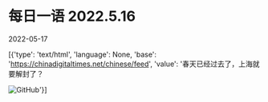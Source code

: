 # 每日一语 2022.5.16

2022-05-17

[{'type': 'text/html', 'language': None, 'base': 'https://chinadigitaltimes.net/chinese/feed', 'value': '春天已经过去了，上海就要解封了？

![GitHub](https://chinadigitaltimes.net/chinese/files/2022/05/5.16.jpg)'}]